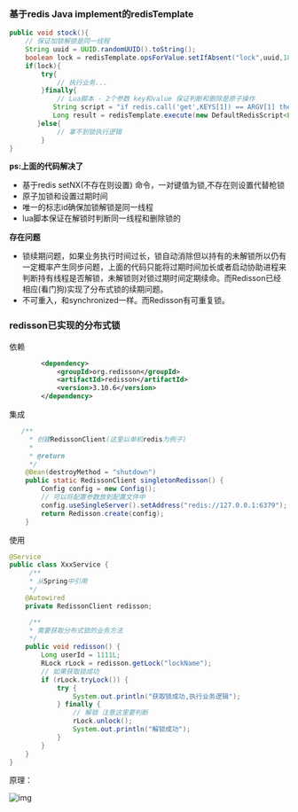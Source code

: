 ### 基于redis Java implement的redisTemplate

```java
public void stock(){
    // 保证加锁解锁是同一线程
    String uuid = UUID.randomUUID().toString();
    boolean lock = redisTemplate.opsForValue.setIfAbsent("lock",uuid,180,TimeUnit.SECONDS);
    if(lock){
        try{
            // 执行业务...
        }finally{
            // Lua脚本 - 2个参数 key和value 保证判断和删除是原子操作
           String script = "if redis.call('get',KEYS[1]) == ARGV[1] then return redis.call('del',KEYS[1]) else return 0 end";
           Long result = redisTemplate.execute(new DefaultRedisScript<Long>(script,Long.class),Arrays.asList("lock"),uuid);
       }else{
            // 拿不到锁执行逻辑
        }
}
```

**ps:上面的代码解决了** 

- 基于redis setNX(不存在则设置) 命令，一对键值为锁,不存在则设置代替枪锁
- 原子加锁和设置过期时间
- 唯一的标志id确保加锁解锁是同一线程
- lua脚本保证在解锁时判断同一线程和删除锁的

**存在问题**

- 锁续期问题，如果业务执行时间过长，锁自动消除但以持有的未解锁所以仍有一定概率产生同步问题，上面的代码只能将过期时间加长或者启动协助进程来判断持有线程是否解锁，未解锁则对锁过期时间定期续命。而Redisson已经相应(看门狗)实现了分布式锁的续期问题。
- 不可重入，和synchronized一样。而Redisson有可重复锁。

### redisson已实现的分布式锁

依赖

```xml
        <dependency>
            <groupId>org.redisson</groupId>
            <artifactId>redisson</artifactId>
            <version>3.10.6</version>
        </dependency>
```

集成

```java
   /**
     * 创建RedissonClient(这里以单机redis为例子)
     *
     * @return
     */
    @Bean(destroyMethod = "shutdown")
    public static RedissonClient singletonRedisson() {
        Config config = new Config();
        // 可以将配置参数放到配置文件中
        config.useSingleServer().setAddress("redis://127.0.0.1:6379");
        return Redisson.create(config);
    }
```

使用

```java
@Service
public class XxxService {
     /**
     * 从Spring中引用
     */
    @Autowired
    private RedissonClient redisson;

     /**
     * 需要获取分布式锁的业务方法
     */
    public void redisson() {
        Long userId = 1111L;
        RLock rLock = redisson.getLock("lockName");
        // 如果获取锁成功
        if (rLock.tryLock()) {
            try {
                System.out.println("获取锁成功,执行业务逻辑");
            } finally {
                // 解锁 注意这里要判断
                rLock.unlock();
                System.out.println("解锁成功");
            }
        }
    }
}
```

原理：

![img](D:\project\java\note\cacheImg\20190328230407942.jpg)